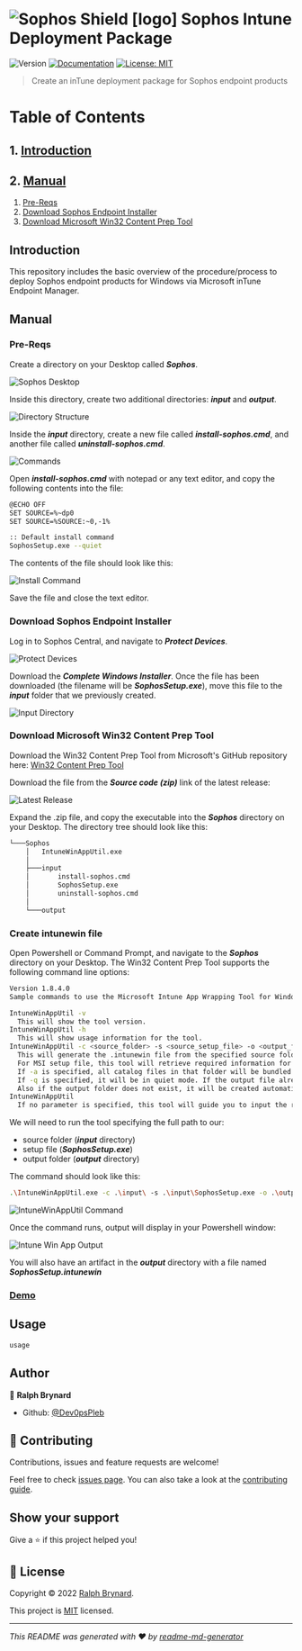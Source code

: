 # ![Sophos Shield [logo]](./assets/images/sophos.png) Sophos Intune Deployment Package
![Version](https://img.shields.io/badge/version-v1.0.0-blue.svg?cacheSeconds=2592000)
[![Documentation](https://img.shields.io/badge/documentation-yes-brightgreen.svg)](docs_url)
[![License: MIT](https://img.shields.io/badge/License-MIT-yellow.svg)](LICENSE)

> Create an inTune deployment package for Sophos endpoint products

# Table of Contents
## 1. [Introduction](#introduction)
## 2. [Manual](#manual)
1. [Pre-Reqs](#pre_reqs)
2. [Download Sophos Endpoint Installer](#download_endpoint)
3. [Download Microsoft Win32 Content Prep Tool](#download_win32_app_util)


## Introduction

This repository includes the basic overview of the procedure/process to deploy Sophos endpoint products for Windows via Microsoft inTune Endpoint Manager.

## Manual
### Pre-Reqs<a name="pre_reqs"></a>
Create a directory on your Desktop called ***Sophos***.

![Sophos Desktop](./assets/images/nVXMLBYDKD.png)

Inside this directory, create two additional directories: ***input*** and ***output***.

![Directory Structure](./assets/images/NiDLN2BHVW.png)

Inside the ***input*** directory, create a new file called ***install-sophos.cmd***, and another file called ***uninstall-sophos.cmd***.

![Commands](./assets/images/Nso29mptMS.png)

Open ***install-sophos.cmd*** with notepad or any text editor, and copy the following contents into the file:

```sh
@ECHO OFF
SET SOURCE=%~dp0
SET SOURCE=%SOURCE:~0,-1%

:: Default install command
SophosSetup.exe --quiet 
```

The contents of the file should look like this:

![Install Command](./assets/images/OqfFG04QTD.png)

Save the file and close the text editor.
### Download Sophos Endpoint Installer<a name="download_endpoint"></a>
Log in to Sophos Central, and navigate to ***Protect Devices***.

![Protect Devices](./assets/images/4j79SvlhGw.png)

Download the ***Complete Windows Installer***. Once the file has been downloaded (the filename will be ***SophosSetup.exe***), move this file to the ***input*** folder that we previously created.

![Input Directory](./assets/images/4S4TzSmwO6.png)


### Download Microsoft Win32 Content Prep Tool<a name="download_win32_app_util"></a>

Download the Win32 Content Prep Tool from Microsoft's GitHub repository here:
[Win32 Content Prep Tool](https://github.com/microsoft/Microsoft-Win32-Content-Prep-Tool/releases)

Download the file from the ***Source code (zip)*** link of the latest release:

![Latest Release](./assets/images/wOpg6r9xN9.png)

Expand the .zip file, and copy the executable into the ***Sophos*** directory on your Desktop. The directory tree should look like this:

```sh
└───Sophos
    │   IntuneWinAppUtil.exe
    │
    ├───input
    │       install-sophos.cmd
    │       SophosSetup.exe
    │       uninstall-sophos.cmd
    │
    └───output 
```

### Create intunewin file

Open Powershell or Command Prompt, and navigate to the ***Sophos*** directory on your Desktop. The Win32 Content Prep Tool supports the following command line options:

```sh
Version 1.8.4.0
Sample commands to use the Microsoft Intune App Wrapping Tool for Windows Classic Application:

IntuneWinAppUtil -v
  This will show the tool version.
IntuneWinAppUtil -h
  This will show usage information for the tool.
IntuneWinAppUtil -c <source_folder> -s <source_setup_file> -o <output_folder> <-a> <catalog_folder> <-q>
  This will generate the .intunewin file from the specified source folder and setup file.
  For MSI setup file, this tool will retrieve required information for Intune.
  If -a is specified, all catalog files in that folder will be bundled into the .intunewin file.
  If -q is specified, it will be in quiet mode. If the output file already exists, it will be overwritten.
  Also if the output folder does not exist, it will be created automatically.
IntuneWinAppUtil
  If no parameter is specified, this tool will guide you to input the required parameters step by step.
```

We will need to run the tool specifying the full path to our:

* source folder (***input*** directory)
* setup file (***SophosSetup.exe***)
* output folder (***output*** directory)

The command should look like this:

```sh
.\IntuneWinAppUtil.exe -c .\input\ -s .\input\SophosSetup.exe -o .\output\
```

![IntuneWinAppUtil Command](./assets/images/LklZgVbFqu.png)

Once the command runs, output will display in your Powershell window:

![Intune Win App Output](./assets/images/BMh8jG4STG.png)

You will also have an artifact in the ***output*** directory with a file named ***SophosSetup.intunewin***

### [Demo](demo_url)

## Usage


```sh
usage
```

## Author

👤 **Ralph Brynard**

* Github: [@Dev0psPleb](https://github.com/Dev0psPleb)

## 🤝 Contributing

Contributions, issues and feature requests are welcome!

Feel free to check [issues page](issues_page). You can also take a look at the [contributing guide](contrib_guide).

## Show your support

Give a ⭐️ if this project helped you!


## 📝 License

Copyright © 2022 [Ralph Brynard](https://github.com/Dev0psPleb).

This project is [MIT](LICENSE) licensed.

***
_This README was generated with ❤️ by [readme-md-generator](https://github.com/kefranabg/readme-md-generator)_
